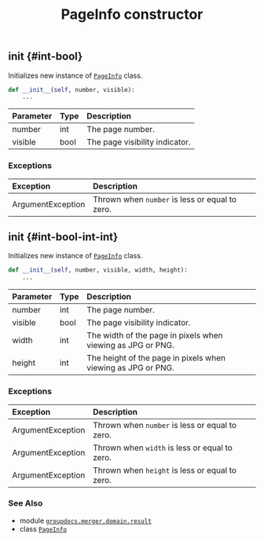 ﻿---
title: PageInfo constructor
second_title: GroupDocs.Merger for Python via .NET API References
description: 
type: docs
url: /python-net/groupdocs.merger.domain.result/pageinfo/__init__/
is_root: false
weight: 10
---

## __init__ {#int-bool}

Initializes new instance of [`PageInfo`](/merger/python-net/groupdocs.merger.domain.result/pageinfo) class.



```python
def __init__(self, number, visible):
    ...
```


| Parameter | Type | Description |
| :- | :- | :- |
| number | int | The page number. |
| visible | bool | The page visibility indicator. |
### Exceptions
| Exception | Description |
| :- | :- |
| ArgumentException | Thrown when `number` is less or equal to zero. |




## __init__ {#int-bool-int-int}

Initializes new instance of [`PageInfo`](/merger/python-net/groupdocs.merger.domain.result/pageinfo) class.



```python
def __init__(self, number, visible, width, height):
    ...
```


| Parameter | Type | Description |
| :- | :- | :- |
| number | int | The page number. |
| visible | bool | The page visibility indicator. |
| width | int | The width of the page in pixels when viewing as JPG or PNG. |
| height | int | The height of the page in pixels when viewing as JPG or PNG. |
### Exceptions
| Exception | Description |
| :- | :- |
| ArgumentException | Thrown when `number` is less or equal to zero. |
| ArgumentException | Thrown when `width` is less or equal to zero. |
| ArgumentException | Thrown when `height` is less or equal to zero. |





### See Also
* module [`groupdocs.merger.domain.result`](../../)
* class [`PageInfo`](/merger/python-net/groupdocs.merger.domain.result/pageinfo)
